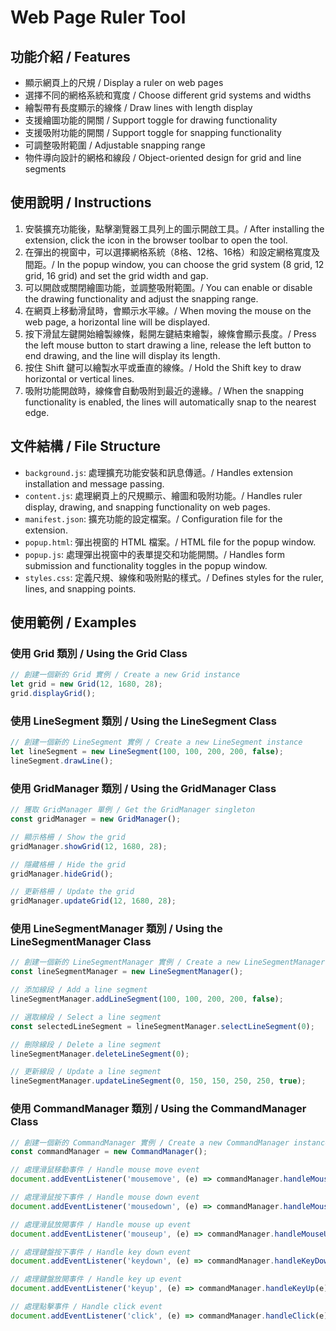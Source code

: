 # Web Page Ruler Tool

## 功能介紹 / Features

* 顯示網頁上的尺規 / Display a ruler on web pages
* 選擇不同的網格系統和寬度 / Choose different grid systems and widths
* 繪製帶有長度顯示的線條 / Draw lines with length display
* 支援繪圖功能的開關 / Support toggle for drawing functionality
* 支援吸附功能的開關 / Support toggle for snapping functionality
* 可調整吸附範圍 / Adjustable snapping range
* 物件導向設計的網格和線段 / Object-oriented design for grid and line segments

## 使用說明 / Instructions

1. 安裝擴充功能後，點擊瀏覽器工具列上的圖示開啟工具。/ After installing the extension, click the icon in the browser toolbar to open the tool.
2. 在彈出的視窗中，可以選擇網格系統（8格、12格、16格）和設定網格寬度及間距。/ In the popup window, you can choose the grid system (8 grid, 12 grid, 16 grid) and set the grid width and gap.
3. 可以開啟或關閉繪圖功能，並調整吸附範圍。/ You can enable or disable the drawing functionality and adjust the snapping range.
4. 在網頁上移動滑鼠時，會顯示水平線。/ When moving the mouse on the web page, a horizontal line will be displayed.
5. 按下滑鼠左鍵開始繪製線條，鬆開左鍵結束繪製，線條會顯示長度。/ Press the left mouse button to start drawing a line, release the left button to end drawing, and the line will display its length.
6. 按住 Shift 鍵可以繪製水平或垂直的線條。/ Hold the Shift key to draw horizontal or vertical lines.
7. 吸附功能開啟時，線條會自動吸附到最近的邊緣。/ When the snapping functionality is enabled, the lines will automatically snap to the nearest edge.

## 文件結構 / File Structure

* `background.js`: 處理擴充功能安裝和訊息傳遞。/ Handles extension installation and message passing.
* `content.js`: 處理網頁上的尺規顯示、繪圖和吸附功能。/ Handles ruler display, drawing, and snapping functionality on web pages.
* `manifest.json`: 擴充功能的設定檔案。/ Configuration file for the extension.
* `popup.html`: 彈出視窗的 HTML 檔案。/ HTML file for the popup window.
* `popup.js`: 處理彈出視窗中的表單提交和功能開關。/ Handles form submission and functionality toggles in the popup window.
* `styles.css`: 定義尺規、線條和吸附點的樣式。/ Defines styles for the ruler, lines, and snapping points.

## 使用範例 / Examples

### 使用 Grid 類別 / Using the Grid Class

```javascript
// 創建一個新的 Grid 實例 / Create a new Grid instance
let grid = new Grid(12, 1680, 28);
grid.displayGrid();
```

### 使用 LineSegment 類別 / Using the LineSegment Class

```javascript
// 創建一個新的 LineSegment 實例 / Create a new LineSegment instance
let lineSegment = new LineSegment(100, 100, 200, 200, false);
lineSegment.drawLine();
```

### 使用 GridManager 類別 / Using the GridManager Class

```javascript
// 獲取 GridManager 單例 / Get the GridManager singleton
const gridManager = new GridManager();

// 顯示格柵 / Show the grid
gridManager.showGrid(12, 1680, 28);

// 隱藏格柵 / Hide the grid
gridManager.hideGrid();

// 更新格柵 / Update the grid
gridManager.updateGrid(12, 1680, 28);
```

### 使用 LineSegmentManager 類別 / Using the LineSegmentManager Class

```javascript
// 創建一個新的 LineSegmentManager 實例 / Create a new LineSegmentManager instance
const lineSegmentManager = new LineSegmentManager();

// 添加線段 / Add a line segment
lineSegmentManager.addLineSegment(100, 100, 200, 200, false);

// 選取線段 / Select a line segment
const selectedLineSegment = lineSegmentManager.selectLineSegment(0);

// 刪除線段 / Delete a line segment
lineSegmentManager.deleteLineSegment(0);

// 更新線段 / Update a line segment
lineSegmentManager.updateLineSegment(0, 150, 150, 250, 250, true);
```

### 使用 CommandManager 類別 / Using the CommandManager Class

```javascript
// 創建一個新的 CommandManager 實例 / Create a new CommandManager instance
const commandManager = new CommandManager();

// 處理滑鼠移動事件 / Handle mouse move event
document.addEventListener('mousemove', (e) => commandManager.handleMouseMove(e));

// 處理滑鼠按下事件 / Handle mouse down event
document.addEventListener('mousedown', (e) => commandManager.handleMouseDown(e));

// 處理滑鼠放開事件 / Handle mouse up event
document.addEventListener('mouseup', (e) => commandManager.handleMouseUp(e));

// 處理鍵盤按下事件 / Handle key down event
document.addEventListener('keydown', (e) => commandManager.handleKeyDown(e));

// 處理鍵盤放開事件 / Handle key up event
document.addEventListener('keyup', (e) => commandManager.handleKeyUp(e));

// 處理點擊事件 / Handle click event
document.addEventListener('click', (e) => commandManager.handleClick(e));
```
